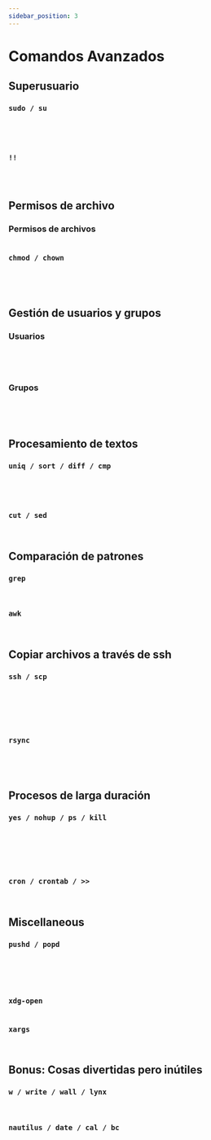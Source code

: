 ```yaml
---
sidebar_position: 3
---
```


# Comandos Avanzados

## Superusuario

### `sudo / su`

```bash

```

```bash

```

```bash

```

```bash

```

### `!!`

```bash

```

```bash

```

```bash

```

## Permisos de archivo

### Permisos de archivos

```bash

```

### `chmod / chown`

```bash

```

```bash

```

```bash

```

```bash

```

## Gestión de usuarios y grupos

### Usuarios

```bash

```

```bash

```

```bash

```

```bash

```

### Grupos

```bash

```

```bash

```

```bash

```

```bash

```

## Procesamiento de textos

### `uniq / sort / diff / cmp`

```bash

```

```bash

```

```bash

```

```bash

```

### `cut / sed`

```bash

```

```bash

```

## Comparación de patrones

### `grep`

```bash

```

```bash

```

### `awk`

```bash

```

```bash

```

## Copiar archivos a través de ssh

### `ssh / scp`

```bash

```

```bash

```

```bash

```

```bash

```

```bash

```

```bash

```

### `rsync`

```bash

```

```bash

```

```bash

```

```bash

```

## Procesos de larga duración

### `yes / nohup / ps / kill`

```bash

```

```bash

```

```bash

```

```bash

```

```bash

```

```bash

```

### `cron / crontab / >>`

```bash

```

```bash

```

## Miscellaneous

### `pushd / popd`

```bash

```

```bash

```

```bash

```

```bash

```

```bash

```

### `xdg-open`

```bash

```

### `xargs`

```bash

```

```bash

```

## Bonus: Cosas divertidas pero inútiles

### `w / write / wall / lynx`

```bash

```

```bash

```

### `nautilus / date / cal / bc`

```bash

```

```bash

```

```bash

```
